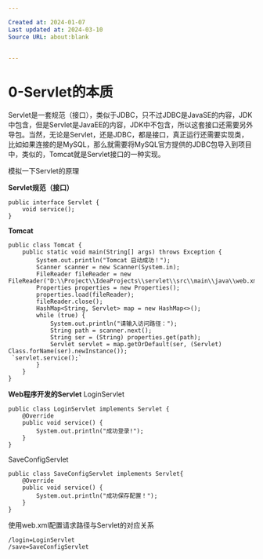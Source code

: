 ```yaml
---

Created at: 2024-01-07
Last updated at: 2024-03-10
Source URL: about:blank


---
```


# 0-Servlet的本质


Servlet是一套规范（接口），类似于JDBC，只不过JDBC是JavaSE的内容，JDK中包含，但是Servlet是JavaEE的内容，JDK中不包含，所以这套接口还需要另外导包。当然，无论是Servlet，还是JDBC，都是接口，真正运行还需要实现类，比如如果连接的是MySQL，那么就需要将MySQL官方提供的JDBC包导入到项目中，类似的，Tomcat就是Servlet接口的一种实现。

模拟一下Servlet的原理

**Servlet规范（接口）**
```
public interface Servlet {
    void service();
}
```

**Tomcat**
```
public class Tomcat {
    public static void main(String[] args) throws Exception {
        System.out.println("Tomcat 启动成功！");
        Scanner scanner = new Scanner(System.in);
        FileReader fileReader = new FileReader("D:\\Project\\IdeaProjects\\servlet\\src\\main\\java\\web.xml");
        Properties properties = new Properties();
        properties.load(fileReader);
        fileReader.close();
        HashMap<String, Servlet> map = new HashMap<>();
        while (true) {
            System.out.println("请输入访问路径：");
            String path = scanner.next();
            String ser = (String) properties.get(path);
            Servlet servlet = map.getOrDefault(ser, (Servlet) Class.forName(ser).newInstance());
 `servlet.service();`
        }
    }
}
```

**Web程序开发的Servlet**
LoginServlet
```
public class LoginServlet implements Servlet {
    @Override
    public void service() {
        System.out.println("成功登录!");
    }
}
```

SaveConfigServlet
```
public class SaveConfigServlet implements Servlet{
    @Override
    public void service() {
        System.out.println("成功保存配置！");
    }
}
```

使用web.xml配置请求路径与Servlet的对应关系
```
/login=LoginServlet
/save=SaveConfigServlet
```

